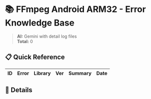 # 📚 FFmpeg Android ARM32 - Error Knowledge Base

> **AI:** Gemini with detail log files  
> **Total:** 0

## 📋 Quick Reference

| ID | Error | Library | Ver | Summary | Date |
|----|-------|---------|-----|---------|------|

## 🔴 Details

